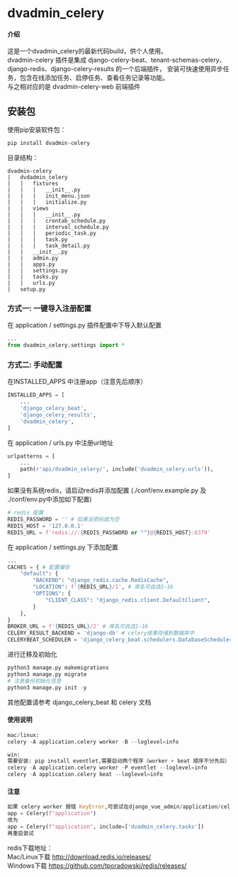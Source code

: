 # dvadmin_celery

#### 介绍
这是一个dvadmin_celery的最新代码build，供个人使用。<br>
dvadmin-celery 插件是集成 django-celery-beat、tenant-schemas-celery、django-redis、django-celery-results 的一个后端插件，
安装可快速使用异步任务，包含在线添加任务、启停任务、查看任务记录等功能。<br>
与之相对应的是 dvadmin-celery-web 前端插件

## 安装包

使用pip安装软件包：

```python
pip install dvadmin-celery
```

目录结构：<br>
```
dvadmin-celery
|   dvdadmin_celery
|   |   fixtures
|   |   |   __init__.py
|   |   |   init_menu.json
|   |   |   initialize.py
|   |   views
|   |   |   __init__.py
|   |   |   crontab_schedule.py
|   |   |   interval_schedule.py
|   |   |   periodic_task.py
|   |   |   task.py
|   |   |   task_detail.py
|   |   __init__.py
|   |   admin.py
|   |   apps.py
|   |   settings.py
|   |   tasks.py
|   |   urls.py
|   setup.py
```

### 方式一: 一键导入注册配置
在 application / settings.py 插件配置中下导入默认配置
```python
...
from dvadmin_celery.settings import *
```
### 方式二: 手动配置
在INSTALLED_APPS 中注册app（注意先后顺序）

```python
INSTALLED_APPS = [
    ...
    'django_celery_beat',
    'django_celery_results',
    'dvadmin_celery',
]
```

在 application / urls.py 中注册url地址

```python
urlpatterns = [
    ...
    path(r'api/dvadmin_celery/', include('dvadmin_celery.urls')),
]
```

如果没有系统redis，请启动redis并添加配置 (./conf/env.example.py 及 ./conf/env.py中添加如下配置)

```python
# redis 配置
REDIS_PASSWORD = '' # 如果没密码就为空
REDIS_HOST = '127.0.0.1'
REDIS_URL = f'redis://:{REDIS_PASSWORD or ""}@{REDIS_HOST}:6379'

```

在 application / settings.py 下添加配置

```python
...
CACHES = { # 配置缓存
    "default": {
        "BACKEND": "django_redis.cache.RedisCache",
        "LOCATION": f'{REDIS_URL}/1', # 库名可自选1~16
        "OPTIONS": {
            "CLIENT_CLASS": "django_redis.client.DefaultClient",
        }
    },
}
BROKER_URL = f'{REDIS_URL}/2' # 库名可自选1~16
CELERY_RESULT_BACKEND = 'django-db' # celery结果存储到数据库中
CELERYBEAT_SCHEDULER = 'django_celery_beat.schedulers.DatabaseScheduler'  # Backend数据库
```

进行迁移及初始化
```python
python3 manage.py makemigrations 
python3 manage.py migrate 
# 注意备份初始化信息
python3 manage.py init -y 
```

其他配置请参考 django_celery_beat 和 celery 文档

#### 使用说明

``` python
mac/linux:
celery -A application.celery worker -B --loglevel=info

win:
需要安装: pip install eventlet,需要启动两个程序（worker + beat 顺序不分先后）
celery -A application.celery worker -P eventlet --loglevel=info
celery -A application.celery beat --loglevel=info
```

#### 注意
``` python
如果 celery worker 报错 KeyError,可尝试在django_vue_admin/application/celery.py文件里将
app = Celery(f"application")
改为
app = Celery(f"application", include=['dvadmin_celery.tasks'])
再重启尝试
```
redis下载地址：<br>
Mac/Linux下载 http://download.redis.io/releases/ <br>
Windows下载 https://github.com/tporadowski/redis/releases/ <br>
